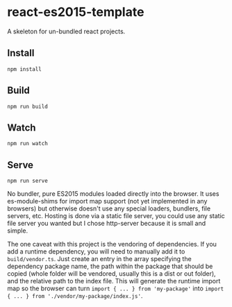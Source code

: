 # react-es2015-template
A skeleton for un-bundled react projects.

## Install
```
npm install
```

## Build
```
npm run build
```

## Watch
```
npm run watch
```

## Serve
```
npm run serve
```

No bundler, pure ES2015 modules loaded directly into the browser.  It uses es-module-shims for import map support (not yet implemented in any browsers) but otherwise doesn't use any special loaders, bundlers, file servers, etc.  Hosting is done via a static file server, you could use any static file server you wanted but I chose http-server because it is small and simple.

The one caveat with this project is the vendoring of dependencies.  If you add a runtime dependency, you will need to manually add it to `build/vendor.ts`.  Just create an entry in the array specifying the dependency package name, the path within the package that should be copied (whole folder will be vendored, usually this is a dist or out folder), and the relative path to the index file.  This will generate the runtime import map so the browser can turn `import { ... } from 'my-package'` into `import { ... } from './vendor/my-package/index.js'`.
